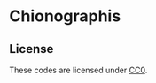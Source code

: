 # Chionographis

## License

These codes are licensed under [CC0](https://creativecommons.org/publicdomain/zero/1.0/deed).

